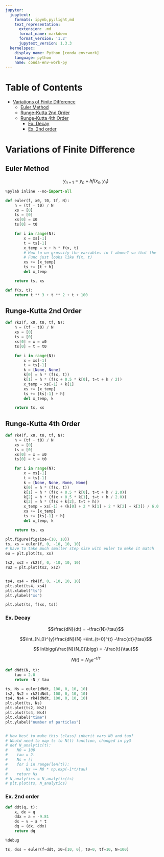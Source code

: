 ```yaml
---
jupyter:
  jupytext:
    formats: ipynb,py:light,md
    text_representation:
      extension: .md
      format_name: markdown
      format_version: '1.2'
      jupytext_version: 1.3.3
  kernelspec:
    display_name: Python [conda env:work]
    language: python
    name: conda-env-work-py
---
```


<!-- #region toc=true -->
<h1>Table of Contents<span class="tocSkip"></span></h1>
<div class="toc"><ul class="toc-item"><li><span><a href="#Variations-of-Finite-Difference" data-toc-modified-id="Variations-of-Finite-Difference-1">Variations of Finite Difference</a></span><ul class="toc-item"><li><span><a href="#Euler-Method" data-toc-modified-id="Euler-Method-1.1">Euler Method</a></span></li><li><span><a href="#Runge-Kutta-2nd-Order" data-toc-modified-id="Runge-Kutta-2nd-Order-1.2">Runge-Kutta 2nd Order</a></span></li><li><span><a href="#Runge-Kutta-4th-Order" data-toc-modified-id="Runge-Kutta-4th-Order-1.3">Runge-Kutta 4th Order</a></span><ul class="toc-item"><li><span><a href="#Ex.-Decay" data-toc-modified-id="Ex.-Decay-1.3.1">Ex. Decay</a></span></li><li><span><a href="#Ex.-2nd-order" data-toc-modified-id="Ex.-2nd-order-1.3.2">Ex. 2nd order</a></span></li></ul></li></ul></li></ul></div>
<!-- #endregion -->

# Variations of Finite Difference


## Euler Method


$$y_{n+1} = y_n + h f(x_n, y_n) $$

```python
%pylab inline --no-import-all
```


```python
def euler(f, x0, t0, tf, N):
    h = (tf - t0) / N
    xs = [0]
    ts = [0]
    xs[0] = x0
    ts[0] = t0

    for i in range(N):
        x = xs[-1]
        t = ts[-1]
        x_temp = x + h * f(x, t)
        # How to un-grossify the variables in f above? so that the
        # Func just looks like f(x, t)
        xs += [x_temp]
        ts += [t + h]
        del x_temp

    return ts, xs
```

```python
def f(x, t):
    return t ** 3 + t ** 2 + t + 100
```


## Runge-Kutta 2nd Order


```python
def rk2(f, x0, t0, tf, N):
    h = (tf - t0) / N
    xs = [0]
    ts = [0]
    xs[0] = x = x0
    ts[0] = t = t0

    for i in range(N):
        x = xs[-1]
        t = ts[-1]
        k = [None, None]
        k[0] = h * (f(x, t))
        k[1] = h * (f(x + 0.5 * k[0], t=t + h / 2))
        x_temp = xs[-1] + k[1]
        xs += [x_temp]
        ts += [ts[-1] + h]
        del x_temp, k

    return ts, xs
```


## Runge-Kutta 4th Order


```python
def rk4(f, x0, t0, tf, N):
    h = (tf - t0) / N
    xs = [0]
    ts = [0]
    xs[0] = x = x0
    ts[0] = t = t0

    for i in range(N):
        x = xs[-1]
        t = ts[-1]
        k = [None, None, None, None]
        k[0] = h * (f(x, t))
        k[1] = h * (f(x + 0.5 * k[0], t=t + h / 2.0))
        k[2] = h * (f(x + 0.5 * k[1], t=t + h / 2.0))
        k[3] = h * (f(x + k[2], t=t + h))
        x_temp = xs[-1] + (k[0] + 2 * k[1] + 2 * k[2] + k[3]) / 6.0
        xs += [x_temp]
        ts += [ts[-1] + h]
        del x_temp, k

    return ts, xs
```

```python
plt.figure(figsize=(10, 10))
ts, xs = euler(f, 0, -10, 10, 10)
# have to take much smaller step size with euler to make it match
eu = plt.plot(ts, xs)

ts2, xs2 = rk2(f, 0, -10, 10, 10)
ru2 = plt.plot(ts2, xs2)


ts4, xs4 = rk4(f, 0, -10, 10, 10)
plt.plot(ts4, xs4)
plt.xlabel("ts")
plt.ylabel("xs")

plt.plot(ts, f(xs, ts))
```

### Ex. Decay
$$\frac{dN}{dt} = -\frac{N}{\tau}$$

$$\int_{N_0}^{y}\frac{dN}{N} =\int_{t=0}^{t} -\frac{dt}{\tau}$$

$$ ln\bigg(\frac{N}{N_0}\bigg) = -\frac{t}{\tau}$$

$$ N(t) = N_0 e^{-t / \tau} $$


```python
def dNdt(N, t):
    tau = 2.0
    return -N / tau
```

```python
ts, Ns = euler(dNdt, 100, 0, 10, 10)
ts2, Ns2 = rk2(dNdt, 100, 0, 10, 10)
ts4, Ns4 = rk4(dNdt, 100, 0, 10, 10)
plt.plot(ts, Ns)
plt.plot(ts2, Ns2)
plt.plot(ts4, Ns4)
plt.xlabel("time")
plt.ylabel("number of particles")


# How best to make this (class) inherit vars N0 and tau?
# Would need to map ts to N(t) function, changed in py3
# def N_analytic(t):
#    N0 = 100
#    tau = 2.
#    Ns = []
#    for i in range(len(t)):
#        Ns += N0 * np.exp(-1*t/tau)
#    return Ns
# N_analytics = N_analytic(ts)
# plt.plot(ts, N_analytics)
```

### Ex. 2nd order


```python
def ddt(q, t):
    x, dx = q
    ddx = a = -9.81
    dx = v = a * t
    dq = (dx, ddx)
    return dq
```

```python
%debug
```

```python
ts, dxs = euler(f=ddt, x0=[10, 0], t0=0, tf=10, N=100)
```
